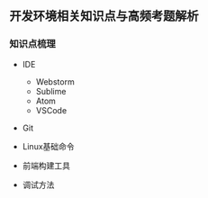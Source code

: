## 开发环境相关知识点与高频考题解析

### 知识点梳理

- IDE
    - Webstorm
    - Sublime
    - Atom
    - VSCode

- Git
- Linux基础命令
- 前端构建工具
- 调试方法